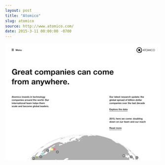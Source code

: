 ```yaml
---
layout: post 
title: "Atomico"
slug: atomico
source: http://www.atomico.com/
date: 2015-3-11 00:00:00 -0700
---
```


<img src="/screenshots/atomico.jpg">

